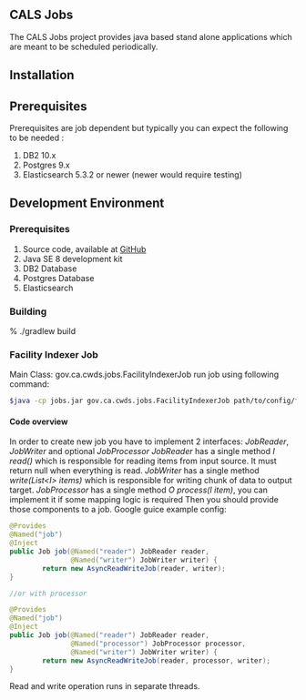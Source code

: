 ## CALS Jobs

The CALS Jobs project provides java based stand alone applications which are meant to be scheduled periodically.

## Installation

## Prerequisites
Prerequisites are job dependent but typically you can expect the following to be needed :

1.  DB2 10.x
2.  Postgres 9.x
3.  Elasticsearch 5.3.2 or newer (newer would require testing)

## Development Environment

### Prerequisites

1. Source code, available at [GitHub](https://github.com/ca-cwds/cals-jobs)
1. Java SE 8 development kit
1. DB2 Database
1. Postgres Database
1. Elasticsearch

### Building

% ./gradlew build


### Facility Indexer Job

Main Class: gov.ca.cwds.jobs.FacilityIndexerJob
run job using following command: 
```bash
$java -cp jobs.jar gov.ca.cwds.jobs.FacilityIndexerJob path/to/config/file.yaml
```
#### Code overview
In order to create new job you have to implement 2 interfaces: _JobReader_, _JobWriter_ and optional _JobProcessor_
_JobReader_ has a single method _I read()_ which is responsible for reading items from input source. It must return null when everything is read.
_JobWriter_ has a single method _write(List\<I\> items)_ which is responsible for writing chunk of data to output target.
_JobProcessor_ has a single method _O process(I item)_, you can implement it if some mapping logic is required
Then you should provide those components to a job. Google guice example config:
```java
@Provides
@Named("job")
@Inject
public Job job(@Named("reader") JobReader reader,
               @Named("writer") JobWriter writer) {
        return new AsyncReadWriteJob(reader, writer);
}

//or with processor

@Provides
@Named("job")
@Inject
public Job job(@Named("reader") JobReader reader,
               @Named("processor") JobProcessor processor,
               @Named("writer") JobWriter writer) {
        return new AsyncReadWriteJob(reader, processor, writer);
}
```
Read and write operation runs in separate threads.
